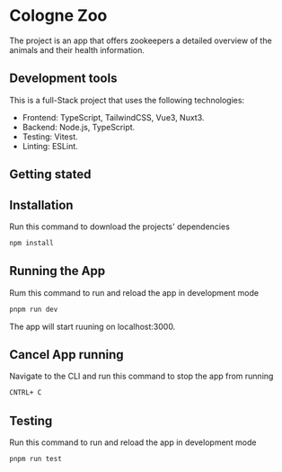# Cologne Zoo

The project is an app that offers zookeepers a detailed overview of the animals and their health information.

## Development tools

This is a full-Stack project that uses the following technologies:

-   Frontend: TypeScript, TailwindCSS, Vue3, Nuxt3.
-   Backend: Node.js, TypeScript.
-   Testing: Vitest.
-   Linting: ESLint.

## Getting stated

## Installation

Run this command to download the projects' dependencies

```bash
npm install
```

## Running the App

Rum this command to run and reload the app in development mode

```bash
pnpm run dev
```

The app will start ruuning on localhost:3000.

## Cancel App running

Navigate to the CLI and run this command to stop the app from running

```bash
CNTRL+ C
```

## Testing

Run this command to run and reload the app in development mode

```bash
pnpm run test
```
